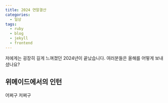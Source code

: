 ```yaml
---
title: 2024 연말결산
categories:
  - 일상
tags:
  - ruby
  - blog
  - jekyll
  - frontend
---
```

저에게는 굉장히 길게 느껴졌던 2024년이 끝났습니다. 여러분들은 올해를 어떻게 보내셨나요?

## 위메이드에서의 인턴
어쩌구 저쩌구